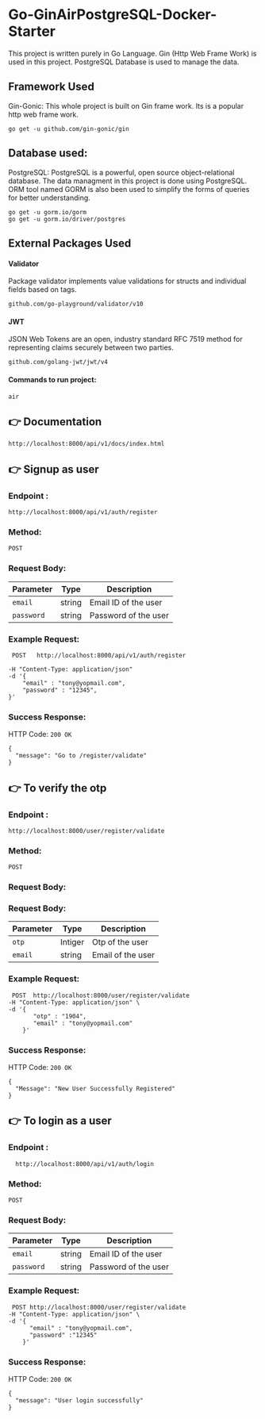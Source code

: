 # Go-GinAirPostgreSQL-Docker-Starter

This project is written purely in Go Language. Gin (Http Web Frame Work) is used in this project. PostgreSQL Database is used to manage the data.

## Framework Used

Gin-Gonic: This whole project is built on Gin frame work. Its is a popular http web frame work.

```
go get -u github.com/gin-gonic/gin
```

## Database used:

PostgreSQL: PostgreSQL is a powerful, open source object-relational database. The data managment in this project is done using PostgreSQL. ORM tool named GORM is also been used to simplify the forms of queries for better understanding.

```
go get -u gorm.io/gorm
go get -u gorm.io/driver/postgres
```

## External Packages Used

#### Validator

Package validator implements value validations for structs and individual fields based on tags.

```
github.com/go-playground/validator/v10
```

#### JWT

JSON Web Tokens are an open, industry standard RFC 7519 method for representing claims securely between two parties.

```
github.com/golang-jwt/jwt/v4
```

#### Commands to run project:

```
air
```

## 👉 Documentation

```
http://localhost:8000/api/v1/docs/index.html
```

## 👉 Signup as user

### Endpoint :

```
http://localhost:8000/api/v1/auth/register
```

### Method:

`POST`

### Request Body:

| Parameter  | Type   | Description          |
| ---------- | ------ | -------------------- |
| `email`    | string | Email ID of the user |
| `password` | string | Password of the user |

### Example Request:

```
 POST   http://localhost:8000/api/v1/auth/register

-H "Content-Type: application/json"
-d '{
    "email" : "tony@yopmail.com",
    "password" : "12345",
}'
```

### Success Response:

HTTP Code: `200 OK`

```
{
  "message": "Go to /register/validate"
}
```

## 👉 To verify the otp

### Endpoint :

```
http://localhost:8000/user/register/validate
```

### Method:

`POST`

### Request Body:

### Request Body:

| Parameter | Type    | Description       |
| --------- | ------- | ----------------- |
| `otp`     | Intiger | Otp of the user   |
| `email`   | string  | Email of the user |

### Example Request:

```
 POST  http://localhost:8000/user/register/validate
-H "Content-Type: application/json" \
-d '{
       "otp" : "1904",
       "email" : "tony@yopmail.com"
    }'
```

### Success Response:

HTTP Code: `200 OK`

```
{
  "Message": "New User Successfully Registered"
}
```

## 👉 To login as a user

### Endpoint :

```
  http://localhost:8000/api/v1/auth/login
```

### Method:

`POST`

### Request Body:

| Parameter  | Type   | Description          |
| ---------- | ------ | -------------------- |
| `email`    | string | Email ID of the user |
| `password` | string | Password of the user |

### Example Request:

```
 POST http://localhost:8000/user/register/validate
-H "Content-Type: application/json" \
-d '{
      "email" : "tony@yopmail.com",
      "password" :"12345"
    }'
```

### Success Response:

HTTP Code: `200 OK`

```
{
  "message": "User login successfully"
}
```
